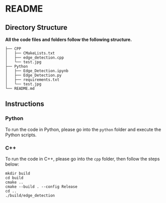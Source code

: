 # README



## Directory Structure

**All the code files and folders follow the following structure.**

```
├── CPP
│   ├── CMakeLists.txt
│   ├── edge_detection.cpp
│   └── test.jpg
├── Python
│   ├── Edge_Detection.ipynb
│   ├── Edge_Detection.py
│   ├── requirements.txt
│   └── test.jpg
└── README.md
```



## Instructions

### Python

To run the code in Python, please go into the `python` folder and execute the Python scripts.

### C++

To run the code in C++, please go into the `cpp` folder, then follow the steps below:

```
mkdir build
cd build
cmake ..
cmake --build . --config Release
cd ..
./build/edge_detection
```